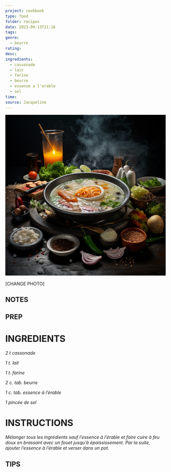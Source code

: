 ```yaml
---
project: cookbook
type: food
folder: recipes
date: 2023-09-13T21:16
tags: 
genre:
  - beurre
rating: 
desc: 
ingredients:
  - cassonade
  - lait
  - farine
  - beurre
  - essense a l'erable
  - sel
time: 
source: Jacqueline
---
```


![IMAGE](_default.png)


[CHANGE PHOTO]


## NOTES




## PREP


# INGREDIENTS

_2 t cassonade_

_1 t. lait_

_1 t. farine_

_2 c. tab. beurre_

_1 c. tab. essence à l’érable_

_1 pincée de sel_


# INSTRUCTIONS

_Mélanger tous les ingrédients sauf l’essence_
_à l’érable et faire cuire à feu doux en brassant_
_avec un fouet jusqu’à épaississement. Par la_
_suite, ajouter l’essence à l’érable et verser_
_dans un pot._


## TIPS



